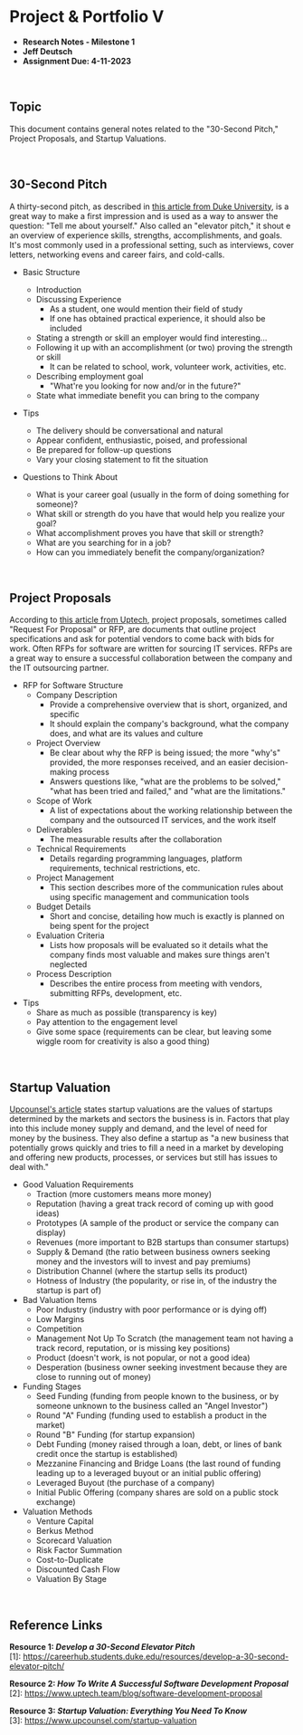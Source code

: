 # Project & Portfolio V

- **Research Notes - Milestone 1**
- **Jeff Deutsch**
- **Assignment Due: 4-11-2023**

<br>

## Topic

This document contains general notes related to the "30-Second Pitch," Project Proposals, and Startup Valuations.

<br>

## 30-Second Pitch

A thirty-second pitch, as described in [this article from Duke University]([1]), is a great way to make a first impression and is used as a way to answer the question: "Tell me about yourself." Also called an "elevator pitch," it shout e an overview of experience skills, strengths, accomplishments, and goals. It's most commonly used in a professional setting, such as interviews, cover letters, networking evens and career fairs, and cold-calls.

- Basic Structure
  - Introduction
  - Discussing Experience
    - As a student, one would mention their field of study
    - If one has obtained practical experience, it should also be included
  - Stating a strength or skill an employer would find interesting...
  - Following it up with an accomplishment (or two) proving the strength or skill
    - It can be related to school, work, volunteer work, activities, etc.
  - Describing employment goal
    - "What're you looking for now and/or in the future?"
  - State what immediate benefit you can bring to the company
- Tips

  - The delivery should be conversational and natural
  - Appear confident, enthusiastic, poised, and professional
  - Be prepared for follow-up questions
  - Vary your closing statement to fit the situation

- Questions to Think About
  - What is your career goal (usually in the form of doing something for someone)?
  - What skill or strength do you have that would help you realize your goal?
  - What accomplishment proves you have that skill or strength?
  - What are you searching for in a job?
  - How can you immediately benefit the company/organization?

<br>

## Project Proposals

According to [this article from Uptech]([2]), project proposals, sometimes called "Request For Proposal" or RFP, are documents that outline project specifications and ask for potential vendors to come back with bids for work. Often RFPs for software are written for sourcing IT services. RFPs are a great way to ensure a successful collaboration between the company and the IT outsourcing partner.

- RFP for Software Structure
  - Company Description
    - Provide a comprehensive overview that is short, organized, and specific
    - It should explain the company's background, what the company does, and what are its values and culture
  - Project Overview
    - Be clear about why the RFP is being issued; the more "why's" provided, the more responses received, and an easier decision-making process
    - Answers questions like, "what are the problems to be solved," "what has been tried and failed," and "what are the limitations."
  - Scope of Work
    - A list of expectations about the working relationship between the company and the outsourced IT services, and the work itself
  - Deliverables
    - The measurable results after the collaboration
  - Technical Requirements
    - Details regarding programming languages, platform requirements, technical restrictions, etc.
  - Project Management
    - This section describes more of the communication rules about using specific management and communication tools
  - Budget Details
    - Short and concise, detailing how much is exactly is planned on being spent for the project
  - Evaluation Criteria
    - Lists how proposals will be evaluated so it details what the company finds most valuable and makes sure things aren't neglected
  - Process Description
    - Describes the entire process from meeting with vendors, submitting RFPs, development, etc.
- Tips
  - Share as much as possible (transparency is key)
  - Pay attention to the engagement level
  - Give some space (requirements can be clear, but leaving some wiggle room for creativity is also a good thing)

<br>

## Startup Valuation

[Upcounsel's article]([3]) states startup valuations are the values of startups determined by the markets and sectors the business is in. Factors that play into this include money supply and demand, and the level of need for money by the business. They also define a startup as "a new business that potentially grows quickly and tries to fill a need in a market by developing and offering new products, processes, or services but still has issues to deal with."

- Good Valuation Requirements
  - Traction (more customers means more money)
  - Reputation (having a great track record of coming up with good ideas)
  - Prototypes (A sample of the product or service the company can display)
  - Revenues (more important to B2B startups than consumer startups)
  - Supply & Demand (the ratio between business owners seeking money and the investors will to invest and pay premiums)
  - Distribution Channel (where the startup sells its product)
  - Hotness of Industry (the popularity, or rise in, of the industry the startup is part of)
- Bad Valuation Items
  - Poor Industry (industry with poor performance or is dying off)
  - Low Margins
  - Competition
  - Management Not Up To Scratch (the management team not having a track record, reputation, or is missing key positions)
  - Product (doesn't work, is not popular, or not a good idea)
  - Desperation (business owner seeking investment because they are close to running out of money)
- Funding Stages
  - Seed Funding (funding from people known to the business, or by someone unknown to the business called an "Angel Investor")
  - Round "A" Funding (funding used to establish a product in the market)
  - Round "B" Funding (for startup expansion)
  - Debt Funding (money raised through a loan, debt, or lines of bank credit once the startup is established)
  - Mezzanine Financing and Bridge Loans (the last round of funding leading up to a leveraged buyout or an initial public offering)
  - Leveraged Buyout (the purchase of a company)
  - Initial Public Offering (company shares are sold on a public stock exchange)
- Valuation Methods
  - Venture Capital
  - Berkus Method
  - Scorecard Valuation
  - Risk Factor Summation
  - Cost-to-Duplicate
  - Discounted Cash Flow
  - Valuation By Stage

<br>

## Reference Links

**Resource 1: _Develop a 30-Second Elevator Pitch_**  
[1]: https://careerhub.students.duke.edu/resources/develop-a-30-second-elevator-pitch/

**Resource 2: _How To Write A Successful Software Development Proposal_**  
[2]: https://www.uptech.team/blog/software-development-proposal

**Resource 3: _Startup Valuation: Everything You Need To Know_**  
[3]: https://www.upcounsel.com/startup-valuation
